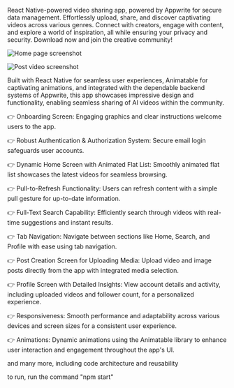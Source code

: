 React Native-powered video sharing app, powered by Appwrite for secure data management. Effortlessly upload, share, and discover captivating videos across various genres. Connect with creators, engage with content, and explore a world of inspiration, all while ensuring your privacy and security. Download now and join the creative community!

![Home page screenshot](https://github.com/LogesS25/react-native-app/assets/122730945/cef37b31-22eb-4fd7-bbef-ead924fce27e)

![Post video screenshot](https://github.com/LogesS25/react-native-app/assets/122730945/ec2edde9-2438-4c1c-95fd-19f0e3c14e29)


Built with React Native for seamless user experiences, Animatable for captivating animations, and integrated with the dependable backend systems of Appwrite, this app showcases impressive design and functionality, enabling seamless sharing of AI videos within the community.

👉 Onboarding Screen: Engaging graphics and clear instructions welcome users to the app.

👉 Robust Authentication & Authorization System: Secure email login safeguards user accounts.

👉 Dynamic Home Screen with Animated Flat List: Smoothly animated flat list showcases the latest videos for seamless browsing.

👉 Pull-to-Refresh Functionality: Users can refresh content with a simple pull gesture for up-to-date information.

👉 Full-Text Search Capability: Efficiently search through videos with real-time suggestions and instant results.

👉 Tab Navigation: Navigate between sections like Home, Search, and Profile with ease using tab navigation.

👉 Post Creation Screen for Uploading Media: Upload video and image posts directly from the app with integrated media selection.

👉 Profile Screen with Detailed Insights: View account details and activity, including uploaded videos and follower count, for a personalized experience.

👉 Responsiveness: Smooth performance and adaptability across various devices and screen sizes for a consistent user experience.

👉 Animations: Dynamic animations using the Animatable library to enhance user interaction and engagement throughout the app's UI.

and many more, including code architecture and reusability

to run, run the command "npm start"
